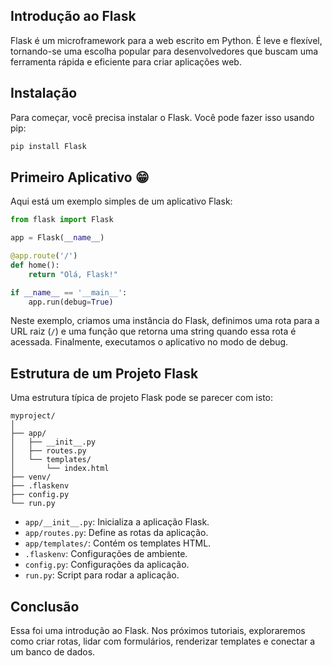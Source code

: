 
## Introdução ao Flask

Flask é um microframework para a web escrito em Python. É leve e flexível, tornando-se uma escolha popular para desenvolvedores que buscam uma ferramenta rápida e eficiente para criar aplicações web.

## Instalação

Para começar, você precisa instalar o Flask. Você pode fazer isso usando pip:

```bash
pip install Flask
```

## Primeiro Aplicativo 😁

Aqui está um exemplo simples de um aplicativo Flask:

```python
from flask import Flask

app = Flask(__name__)

@app.route('/')
def home():
    return "Olá, Flask!"

if __name__ == '__main__':
    app.run(debug=True)
```

Neste exemplo, criamos uma instância do Flask, definimos uma rota para a URL raiz (`/`) e uma função que retorna uma string quando essa rota é acessada. Finalmente, executamos o aplicativo no modo de debug.

## Estrutura de um Projeto Flask

Uma estrutura típica de projeto Flask pode se parecer com isto:

```
myproject/
│
├── app/
│   ├── __init__.py
│   ├── routes.py
│   └── templates/
│       └── index.html
├── venv/
├── .flaskenv
├── config.py
└── run.py
```

- `app/__init__.py`: Inicializa a aplicação Flask.
- `app/routes.py`: Define as rotas da aplicação.
- `app/templates/`: Contém os templates HTML.
- `.flaskenv`: Configurações de ambiente.
- `config.py`: Configurações da aplicação.
- `run.py`: Script para rodar a aplicação.

## Conclusão

Essa foi uma introdução ao Flask. Nos próximos tutoriais, exploraremos como criar rotas, lidar com formulários, renderizar templates e conectar a um banco de dados.
